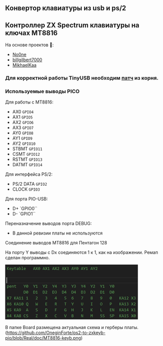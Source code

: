 ## Конвертор клавиатуры из usb и ps/2
## Контроллер ZX Spectrum клавиатуры на ключах MT8816

На основе проектов 🔗: 
- [No0ne](https://github.com/No0ne/ps2x2pico)
- [billgilbert7000](https://github.com/billgilbert7000/usb_to_zx_spectrum)
- [MikhaelKaa](https://github.com/MikhaelKaa/usb2spectrum)

### Для корректной работы TinyUSB необходим [патч](https://github.com/OneginForte/ps2-to-zxkeyb-pio/blob/Real/tinyusb-0.17.0-dualusb.patch) из корня. 

### Используемые выводы PICO 

Для работы с MT8816:
- AX0 `GPIO4`
- AX1 `GPIO5`
- AX2 `GPIO6`
- AX3 `GPIO7`
- AY0 `GPIO8`
- AY1 `GPIO9`
- AY2 `GPIO10`
- STBMT `GPIO11`
- CSMT  `GPIO12`
- RSTMT `GPIO13`
- DATMT `GPIO14`

Для интерфейса PS/2: 
-  PS/2 DATA `GPIO2` 
-  CLOCK  `GPIO3`

Для порта PIO-USB: 
- D+ `GPIO0`` 
- D- `GPIO1``

Переназначение выводов порта DEBUG: 
- В данной ревизии платы не используются


Соединение выводов MT8816 для Пентагон 128

На порту Y выводы с Dx соединяются 1 к 1, как на изображении. 
Ремап сделан программно.

![Connection](https://github.com/OneginForte/ps2-to-zxkeyb-pio/blob/Real/doc/conn.PNG)  

В папке Board размещена актуальная схема и герберы платы.
(https://github.com/OneginForte/ps2-to-zxkeyb-pio/blob/Real/doc/MT8816-keyb.png)  